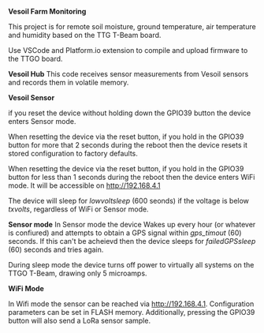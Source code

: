 **Vesoil Farm Monitoring**

This project is for remote soil moisture, ground temperature, air temperature and humidity based on the TTG T-Beam board.

Use VSCode and Platform.io extension to compile and upload firmware to the TTGO board.

**Vesoil Hub**
This code receives sensor measurements from Vesoil sensors and records them in volatile memory.


**Vesoil Sensor**

if you reset the device without holding down the GPIO39 button the device enters Sensor mode.

When resetting the device via the reset button, if you hold in the GPIO39 button for more that 2 seconds during the reboot then the device resets it stored configuration to factory defaults.

When resetting the device via the reset button, if you hold in the GPIO39 button for less than 1 seconds during the reboot then the device enters WiFi mode. It will be accessible on http://192.168.4.1

The device will sleep for *lowvoltsleep* (600 seonds) if the voltage is below *txvolts*, regardless of WiFi or Sensor mode.

**Sensor mode**
In Sensor mode the device Wakes up every hour (or whatever is confiured) and attempts to obtain a GPS signal within _gps_timout_ (60) seconds. If this can't be acheievd then the device sleeps for _failedGPSsleep_ (60) seconds and tries again.

During sleep mode the device turns off power to virtually all systems on the TTGO T-Beam, drawing only 5 microamps.

**WiFi Mode**

In Wifi mode the sensor can be reached via http://192.168.4.1. Configuration parameters can be set in FLASH memory. Additionally, pressing the GPIO39 button will also send a LoRa sensor sample.




